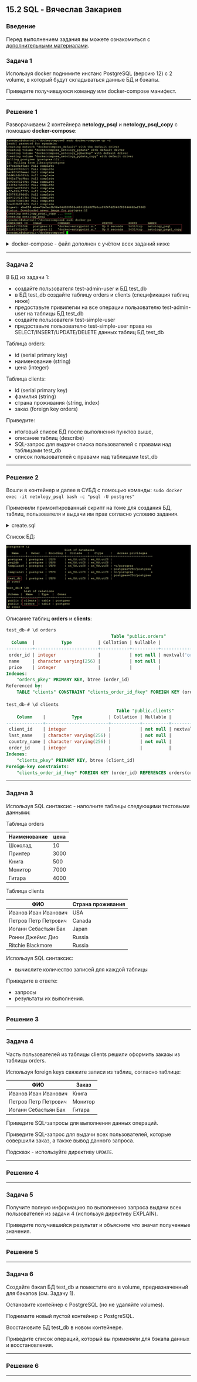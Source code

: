 ## 15.2 SQL - Вячеслав Закариев

### Введение

Перед выполнением задания вы можете ознакомиться с 
[дополнительными материалами](https://github.com/netology-code/virt-homeworks/tree/master/additional/README.md).

### Задача 1

Используя docker поднимите инстанс PostgreSQL (версию 12) c 2 volume, 
в который будут складываться данные БД и бэкапы.

Приведите получившуюся команду или docker-compose манифест.

---

### Решение 1

Разворачиваем 2 контейнера **netology_psql** и **netology_psql_copy** с помощью **docker-compose**:

![sql](https://github.com/SlavaZakariev/netology/blob/1b98ea7035e41481d5f76080620891b4a85662a1/db-devops/15.2_sql/resources/sql_1.1.jpg)

<details>
<summary>docker-compose - файл дополнен с учётом всех заданий ниже</summary>
 
 ```yaml
 # version: "3.8"

services:
  postgres:
    image: postgres:12
    container_name: netology_psql
    volumes:
      - netology_pgdata:/var/lib/postgresql/data
      - netology_pgbackup:/dump
      - ./sql/create.sql:/docker-entrypoint-db/create.sql
      - ./sql/insert.sql:/docker-entrypoint-db/insert.sql
      - ./sql/update.sql:/docker-entrypoint-db/update.sql
    restart: always
    environment:
      POSTGRES_DB: psqldb
      POSTGRES_USER: postgres
      POSTGRES_PASSWORD: postgres

  postgres_copy:
    image: postgres:12
    container_name: netology_psqsl_copy
    volumes:
      - netology_pgdata_copy:/var/lib/postgresql/data
      - netology_pgbackup:/dump
    restart: always
    environment:
      POSTGRES_DB: psqldb
      POSTGRES_USER: postgres
      POSTGRES_PASSWORD: postgres

volumes:
  netology_pgdata: {}
  netology_pgbackup: {}
  netology_pgdata_copy: {}
```
</details>

---

### Задача 2

В БД из задачи 1: 
- создайте пользователя test-admin-user и БД test_db
- в БД test_db создайте таблицу orders и clients (спeцификация таблиц ниже)
- предоставьте привилегии на все операции пользователю test-admin-user на таблицы БД test_db
- создайте пользователя test-simple-user  
- предоставьте пользователю test-simple-user права на SELECT/INSERT/UPDATE/DELETE данных таблиц БД test_db

Таблица orders:
- id (serial primary key)
- наименование (string)
- цена (integer)

Таблица clients:
- id (serial primary key)
- фамилия (string)
- страна проживания (string, index)
- заказ (foreign key orders)

Приведите:
- итоговый список БД после выполнения пунктов выше,
- описание таблиц (describe)
- SQL-запрос для выдачи списка пользователей с правами над таблицами test_db
- список пользователей с правами над таблицами test_db

---

### Решение 2

Вошли в контейнер и далее в СУБД с помощью команды: `sudo docker exec -it netology_psql bash -c "psql -U postgres"`

Применили примонтированный скрипт на томе для создания БД, таблиц, пользователя и выдачи им прав согласно условию задания.

<details>
<summary>create.sql</summary>

 ```sql
-- Создание БД test_db
CREATE DATABASE test_db;
\c test_db;

-- Создание в test_db таблицы Orders
CREATE TABLE IF NOT EXISTS Orders (
    order_id SERIAL NOT NULL,
    name varchar(256) NOT NULL,
    price INT,
    PRIMARY KEY (order_id)
);

-- Создание таблицы Clients
CREATE TABLE IF NOT EXISTS Clients (
    client_id SERIAL NOT NULL,
    last_name varchar(256) NOT NULL,
    country_name varchar(256) NOT NULL,
    order_id INT,
    PRIMARY KEY (client_id),
    FOREIGN KEY (order_id) REFERENCES Orders(order_id)
);

-- предоставление привилигированных прав пользователю test-admin-user на таблицы БД test_db
GRANT ALL PRIVILEGES ON ALL TABLES IN SCHEMA "public" TO "test-admin-user";

-- создание пользователя test-simple-user
CREATE USER "test-simple-user";

-- права пользователю test-simple-user на read/write для таблиц БД test_db
GRANT SELECT, INSERT, UPDATE, DELETE ON ALL TABLES IN SCHEMA "public" TO "test-simple-user";
```
</details>

Список БД:

![DBs](https://github.com/SlavaZakariev/netology/blob/f8ab9b7b519cc82126943670defac59c4a3a4607/db-devops/15.2_sql/resources/sql_1.2.jpg)

Описание таблиц **orders** и **clients**:

```sql
test_db-# \d orders
                                        Table "public.orders"
  Column  |          Type          | Collation | Nullable |                 Default
----------+------------------------+-----------+----------+------------------------------------------
 order_id | integer                |           | not null | nextval('orders_order_id_seq'::regclass)
 name     | character varying(256) |           | not null |
 price    | integer                |           |          |
Indexes:
    "orders_pkey" PRIMARY KEY, btree (order_id)
Referenced by:
    TABLE "clients" CONSTRAINT "clients_order_id_fkey" FOREIGN KEY (order_id) REFERENCES orders(order_id)

test_db-# \d clients
                                          Table "public.clients"
    Column    |          Type          | Collation | Nullable |                  Default
--------------+------------------------+-----------+----------+--------------------------------------------
 client_id    | integer                |           | not null | nextval('clients_client_id_seq'::regclass)
 last_name    | character varying(256) |           | not null |
 country_name | character varying(256) |           | not null |
 order_id     | integer                |           |          |
Indexes:
    "clients_pkey" PRIMARY KEY, btree (client_id)
Foreign-key constraints:
    "clients_order_id_fkey" FOREIGN KEY (order_id) REFERENCES orders(order_id)

```


---

### Задача 3

Используя SQL синтаксис - наполните таблицы следующими тестовыми данными:

Таблица orders

|Наименование|цена|
|------------|----|
|Шоколад| 10 |
|Принтер| 3000 |
|Книга| 500 |
|Монитор| 7000|
|Гитара| 4000|

Таблица clients

|ФИО|Страна проживания|
|------------|----|
|Иванов Иван Иванович| USA |
|Петров Петр Петрович| Canada |
|Иоганн Себастьян Бах| Japan |
|Ронни Джеймс Дио| Russia|
|Ritchie Blackmore| Russia|

Используя SQL синтаксис:
- вычислите количество записей для каждой таблицы 

Приведите в ответе:
- запросы
- результаты их выполнения.

---

### Решение 3

---

### Задача 4

Часть пользователей из таблицы clients решили оформить заказы из таблицы orders.

Используя foreign keys свяжите записи из таблиц, согласно таблице:

|ФИО|Заказ|
|------------|----|
|Иванов Иван Иванович| Книга |
|Петров Петр Петрович| Монитор |
|Иоганн Себастьян Бах| Гитара |

Приведите SQL-запросы для выполнения данных операций.

Приведите SQL-запрос для выдачи всех пользователей, которые совершили заказ, а также вывод данного запроса.
 
Подсказк - используйте директиву `UPDATE`.

---

### Решение 4

---

### Задача 5

Получите полную информацию по выполнению запроса выдачи всех пользователей из задачи 4 
(используя директиву EXPLAIN).

Приведите получившийся результат и объясните что значат полученные значения.

---

### Решение 5

---

### Задача 6

Создайте бэкап БД test_db и поместите его в volume, предназначенный для бэкапов (см. Задачу 1).

Остановите контейнер с PostgreSQL (но не удаляйте volumes).

Поднимите новый пустой контейнер с PostgreSQL.

Восстановите БД test_db в новом контейнере.

Приведите список операций, который вы применяли для бэкапа данных и восстановления. 

---

### Решение 6

---
